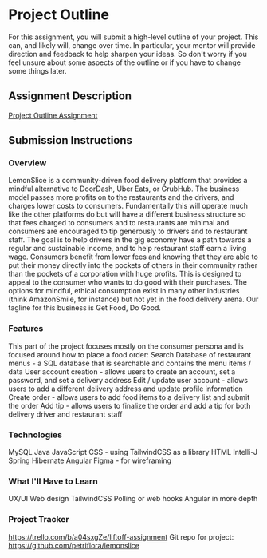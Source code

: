 # Project Outline
For this assignment, you will submit a high-level outline of your project. This can, and likely will, change over time. In particular, your mentor will provide direction and feedback to help sharpen your ideas. So don't worry if you feel unsure about some aspects of the outline or if you have to change some things later.

## Assignment Description
[Project Outline Assignment](https://education.launchcode.org/liftoff/modules/assignments/project-outline)

## Submission Instructions

### Overview
LemonSlice is a community-driven food delivery platform that provides a mindful alternative to
DoorDash, Uber Eats, or GrubHub. The business model passes more profits on to the restaurants and
the drivers, and charges lower costs to consumers. Fundamentally this will operate much like the
other platforms do but will have a different business structure so that fees charged to consumers
and to restaurants are minimal and consumers are encouraged to tip generously to drivers
and to restaurant staff. The goal is to help drivers in the gig economy have a path towards
a regular and sustainable income, and to help restaurant staff earn a living wage. Consumers
benefit from lower fees and knowing that they are able to put their money directly into the pockets
of others in their community rather than the pockets of a corporation with huge profits. This is 
designed to appeal to the consumer who wants to do good with their purchases. The options for 
mindful, ethical consumption exist in many other industries (think AmazonSmile, for instance) 
but not yet in the food delivery arena. Our tagline for this business is Get Food, Do Good.

### Features
This part of the project focuses mostly on the consumer persona and is focused around how to place a food order:
Search Database of restaurant menus - a SQL database that is searchable and contains the menu items / data
User account creation - allows users to create an account, set a password, and set a delivery address
Edit / update user account - allows users to add a different delivery address and update profile information
Create order - allows users to add food items to a delivery list and submit the order
Add tip - allows users to finalize the order and add a tip for both delivery driver and restaurant staff

### Technologies
MySQL
Java
JavaScript
CSS - using TailwindCSS as a library
HTML
Intelli-J
Spring
Hibernate
Angular
Figma - for wireframing

### What I'll Have to Learn

UX/UI
Web design
TailwindCSS
Polling or web hooks
Angular in more depth

### Project Tracker
https://trello.com/b/a04sxgZe/liftoff-assignment
Git repo for project: https://github.com/petriflora/lemonslice
